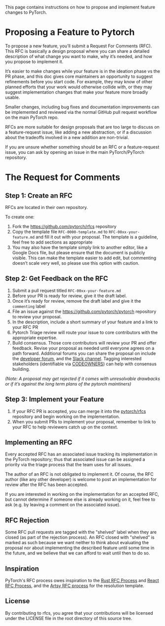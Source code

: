 This page contains instructions on how to propose and implement feature changes to PyTorch.

# Proposing a Feature to Pytorch

To propose a new feature, you’ll submit a Request For Comments (RFC).  This RFC is basically a design proposal where you can share a detailed description of what change you want to make, why it’s needed, and how you propose to implement it.

It’s easier to make changes while your feature is in the ideation phase vs the PR phase, and this doc gives core maintainers an opportunity to suggest refinements before you start code.  For example, they may know of other planned efforts that your work would otherwise collide with, or they may suggest implementation changes that make your feature more broadly usable.

Smaller changes, including bug fixes and documentation improvements can be
implemented and reviewed via the normal GitHub pull request workflow on the main PyTorch repo.

RFCs are more suitable for design proposals that are too large to discuss on a feature-request issue, 
like adding a new abstraction, or if a discussion about the tradeoffs involved in a new addition are non-trivial.

If you are unsure whether something should be an RFC or a feature-request issue, you can ask by 
opening an issue in the main PyTorch/PyTorch repository.

# The Request for Comments

## Step 1: Create an RFC
RFCs are located in their own repository.  

To create one:

1. Fork the https://github.com/pytorch/rfcs repository
2. Copy the template file `RFC-0000-template.md` to `RFC-00xx-your-feature.md` and fill it out with your proposal. The template is a guideline, feel free to add sections as appropriate
3. You may also have the template simply link to another editor, like a Google Docs file, but please ensure that the document is publicly visible.  This can make the template easier to add edit, but commenting doesn’t scale very well, so please use this option with caution.

## Step 2: Get Feedback on the RFC
1. Submit a pull request titled `RFC-00xx-your-feature.md`
2. Before your PR is ready for review, give it the draft label.
3. Once it’s ready for review, remove the draft label and give it the `commenting` label
4. File an issue against the https://github.com/pytorch/pytorch repository to review your proposal.
5. In the description, include a short summary of your feature and a link to your RFC PR
6. Pytorch Triage review will route your issue to core contributors with the appropriate expertise.
7. Build consensus. Those core contributors will review your PR and offer feedback. Revise your proposal as needed until everyone agrees on a path forward. Additional forums you can share the proposal on include the [developer forum](https://dev-discuss.pytorch.org/c/rfc-chatter), and the [Slack channel](https://bit.ly/ptslack). Tagging interested stakeholders (identifiable via [CODEOWNERS](https://github.com/pytorch/pytorch/blob/master/CODEOWNERS)) can help with consensus building.

_(Note: A proposal may get rejected if it comes with unresolvable drawbacks or if it’s against the long term plans of the pytorch maintiners)_

## Step 3: Implement your Feature
1. If your RFC PR is accepted, you can merge it into the [pytorch/rfcs](https://github.com/pytorch/rfcs) repository and begin working on the implementation.
2. When you submit PRs to implement your proposal, remember to link to your RFC to help reviewers catch up on the context.



## Implementing an RFC
Every accepted RFC has an associated issue tracking its implementation in the PyTorch repository; thus that
associated issue can be assigned a priority via the triage process that the team uses for all issues.

The author of an RFC is not obligated to implement it. Of course, the RFC
author (like any other developer) is welcome to post an implementation for
review after the RFC has been accepted.

If you are interested in working on the implementation for an accepted RFC, but
cannot determine if someone else is already working on it, feel free to ask
(e.g. by leaving a comment on the associated issue).


## RFC Rejection
Some RFC pull requests are tagged with the "shelved" label when they are
closed (as part of the rejection process). An RFC closed with "shelved" is
marked as such because we want neither to think about evaluating the proposal
nor about implementing the described feature until some time in the future, and
we believe that we can afford to wait until then to do so. 

## Inspiration
PyTorch's RFC process owes inspiration to the [Rust RFC Process](https://github.com/rust-lang/rfcs) and [React RFC Process](https://github.com/reactjs/rfcs/), and the [Artsy RFC process](https://github.com/artsy/README/blob/main/playbooks/rfcs.md#resolution) for the resolution template.

## License
By contributing to rfcs, you agree that your contributions will be licensed under the LICENSE file in the root directory of this source tree.
